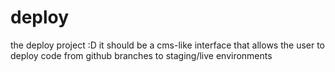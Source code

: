 deploy
======

the deploy project :D
 it should be a cms-like interface that allows the user to deploy code from github branches to staging/live environments
